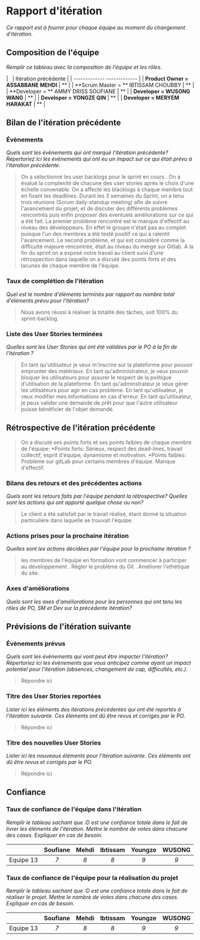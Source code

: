 # Rapport d'itération  
*Ce rapport est à fournir pour chaque équipe au moment du changement d'itération.*

## Composition de l'équipe 
*Remplir ce tableau avec la composition de l'équipe et les rôles.*

|  &nbsp;                 						| Itération précédente     |
| -------------           						 -------------             |
| **Product Owner = ASSABBANE MEHDI**       	| **                       |
| **Scrum Master = **  IBTISSAM CHOUBBY    		| **                       |
| **Developer = ** AMMY DRISS SOUFIANE 			| **                       |
| **Developer = WUSONG WANG**        			| **                       |
| **Developer = YONGZE QIN**        			| **                       |
| **Developer = MERYEM HARAKAT**        		| **                       |



## Bilan de l'itération précédente  
### Évènements 
*Quels sont les évènements qui ont marqué l'itération précédente? Répertoriez ici les évènements qui ont eu un impact sur ce qui était prévu à l'itération précédente.*
> On a sélectionné les user backlogs pour le sprint en cours .
> On a évalué la complexité de chacune des user stories après le choix d'une échelle convenable.
> On a affecté les blacklogs à chaque membre tout en fixant les deadlines.
> Durant les 3 semaines du Sprint, on a tenu trois réunions (Scrum daily-standup meeting) afin de suivre l'avancement du projet, et de discuter des différents problèmes rencontrés puis enfin proposer des éventuels améliorations sur ce qui a été fait. 
> La premier problème rencontré est le manque d'effectif au niveau des développeurs. En effet le groupe n'était pas au complet puisque l'un des membres a été testé positif ce qui a ralentit l'avancement.
> Le second problème, et qui est considéré comme la difficulté majeure rencontrée, était au niveau du merge sur Gitlab.
> A la fin du sprint on a exposé notre travail au client suivi d'une rétrospection dans laquelle on a discuté des points forts et des lacunes de chaque membre de l'équipe.


### Taux de complétion de l'itération  
*Quel est le nombre d'éléments terminés par rapport au nombre total d'éléments prévu pour l'itération?*
> Nous avons réussi à réaliser la totalité des tâches, soit 100% du sprint-backlog.


### Liste des User Stories terminées
*Quelles sont les User Stories qui ont été validées par le PO à la fin de l'itération ?*
>En tant qu'utilisateur je veux m'inscrire sur la plateforme pour pouvoir emprunter des matériaux.
>En tant qu'administrateur, je veux pouvoir bloquer les utilisateurs pour assurer le respect de la politique d'utilisation de la plateforme.
>En tant qu'adminstrateur je veux gérer les utilisateurs pour agir en cas problème.
>En tant qu'utilisateur, je veux modifier mes informations en cas d'erreur.
>En tant qu'utilisateur, je peux valider une demande de prêt pour que l'autre utilisateur puisse bénéficier de l'objet demandé.

## Rétrospective de l'itération précédente
>On a discuté ses points forts et ses points faibles de chaque membre de l'équipe:
	*Points forts: Sérieux, respect des dead-lines, travail collectif, esprit d'équipe, dynamisme et motivation.
	*Points faibles: Problème sur gitLab pour certains membres d'équipe. Manque d'effectif. 

  
### Bilans des retours et des précédentes actions 
*Quels sont les retours faits par l'équipe pendant la rétrospective? Quelles sont les actions qui ont apporté quelque chose ou non?*
> Le client a été satisfait par le travail réalisé, étant donné la situation particulière dans laquelle se trouvait l'équipe. 

### Actions prises pour la prochaine itération
*Quelles sont les actions décidées par l'équipe pour la prochaine itération ?*
>les membres de l'équipe en formation vont commencer à participer au développement .
>Régler le problème du Git .
> Améliorer l'ethétique du site.

### Axes d'améliorations 
*Quels sont les axes d'améliorations pour les personnes qui ont tenu les rôles de PO, SM et Dev sur la précédente itération?*
> 

## Prévisions de l'itération suivante  
### Évènements prévus  
*Quels sont les évènements qui vont peut être impacter l'itération? Répertoriez ici les évènements que vous anticipez comme ayant un impact potentiel pour l'itération (absences, changement de cap, difficultés, etc.).*
> Répondre ici

### Titre des User Stories reportées  
*Lister ici les éléments des itérations précédentes qui ont été reportés à l'itération suivante. Ces éléments ont dû être revus et corrigés par le PO.*
> Répondre ici

### Titre des nouvelles User Stories  
*Lister ici les nouveaux éléments pour l'itération suivante. Ces éléments ont dû être revus et corrigés par le PO.*
> Répondre ici

## Confiance 
### Taux de confiance de l'équipe dans l'itération  
*Remplir le tableau sachant que :D est une confiance totale dans le fait de livrer les éléments de l'itération. Mettre le nombre de votes dans chacune des cases. Expliquer en cas de besoin.*

|          	| Soufiane 	| Mehdi 	| Ibtissam 	| Youngze   |	WUSONG
|:--------:	|:----:		|:----:	    |:----:		|:----:		| :----:
| Equipe 13 |  *7* 		|  *8* 	    |  *8* 		|  *9* 		| *9*

### Taux de confiance de l'équipe pour la réalisation du projet 
*Remplir le tableau sachant que :D est une confiance totale dans le fait de réaliser le projet. Mettre le nombre de votes dans chacune des cases. Expliquer en cas de besoin.*

|          	| Soufiane 	| Mehdi 	| Ibtissam 	| Youngze   |	WUSONG
|:--------:	|:----:		|:----:	    |:----:		|:----:		| :----:
| Equipe 13 |  *7* 		|  *8* 	    |  *8* 		|  *9* 		| *9*

 
 